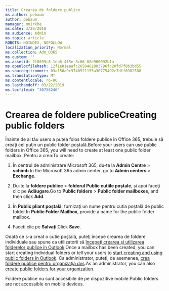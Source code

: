 ```yaml
---
title: Crearea de foldere publice
ms.author: pebaum
author: pebaum
manager: mnirkhe
ms.date: 3/26/2018
ms.audience: Admin
ms.topic: article
ROBOTS: NOINDEX, NOFOLLOW
localization_priority: Normal
ms.collection: Adm_O365
ms.custom: ''
ms.assetid: 2f8699c8-1eb6-4f5e-8c06-08e960092b1a
ms.openlocfilehash: 12f1e81eaafc2650482803796fc20fd7f8b3bd55
ms.sourcegitcommit: 03a156a9c9740521155a30775492c7dff0982588
ms.translationtype: MT
ms.contentlocale: ro-RO
ms.lasthandoff: 03/22/2019
ms.locfileid: "30756246"
---
```

# <a name="creating-public-folders"></a><span data-ttu-id="4b157-102">Crearea de foldere publice</span><span class="sxs-lookup"><span data-stu-id="4b157-102">Creating public folders</span></span>

<span data-ttu-id="4b157-103">Înainte de al tău users a putea folos foldere publice în Office 365, trebuie să creaţi cel puţin un public folder poştală.</span><span class="sxs-lookup"><span data-stu-id="4b157-103">Before your users can use public folders in Office 365, you will need to create at least one public folder mailbox.</span></span> <span data-ttu-id="4b157-104">Pentru a crea:</span><span class="sxs-lookup"><span data-stu-id="4b157-104">To create:</span></span>
  
1. <span data-ttu-id="4b157-105">În centrul de administrare Microsoft 365, du-te la **Admin Centre** \> **schimb**.</span><span class="sxs-lookup"><span data-stu-id="4b157-105">In the Microsoft 365 admin center, go to **Admin centers** \> **Exchange**.</span></span>
    
2. <span data-ttu-id="4b157-106">Du-te la **foldere publice** \> **folderul Public cutiile poştale**, şi apoi faceţi clic pe **Adăugare**.</span><span class="sxs-lookup"><span data-stu-id="4b157-106">Go to **Public folders** \> **Public folder mailboxes**, and then click **Add**.</span></span>
    
3. <span data-ttu-id="4b157-107">În **Public pliant poştală**, furnizaţi un nume pentru cutia poştală de public folder.</span><span class="sxs-lookup"><span data-stu-id="4b157-107">In **Public Folder Mailbox**, provide a name for the public folder mailbox.</span></span>
    
4. <span data-ttu-id="4b157-108">Faceţi clic pe **Salvaţi**.</span><span class="sxs-lookup"><span data-stu-id="4b157-108">Click **Save**.</span></span>
    
<span data-ttu-id="4b157-109">Odată ce s-a creat o cutie poştală, puteţi începe crearea de foldere individuale sau spune ca utilizatorii să [începeţi crearea şi utilizarea folderelor publice în Outlook](https://support.office.com/article/Create-and-share-a-public-folder-in-Outlook-a2835011-d524-4a5c-a207-05c159bb2a97).</span><span class="sxs-lookup"><span data-stu-id="4b157-109">Once a mailbox has been created, you can start creating individual folders or tell your users to [start creating and using public folders in Outlook](https://support.office.com/article/Create-and-share-a-public-folder-in-Outlook-a2835011-d524-4a5c-a207-05c159bb2a97).</span></span> <span data-ttu-id="4b157-110">Ca administrator, puteţi, de asemenea, [crea foldere publice pentru organizaţia dvs](https://technet.microsoft.com/library/bb691104%28v=exchg.150%29.aspx).</span><span class="sxs-lookup"><span data-stu-id="4b157-110">As an administrator, you can also [create public folders for your organization](https://technet.microsoft.com/library/bb691104%28v=exchg.150%29.aspx).</span></span>
  
<span data-ttu-id="4b157-111">Foldere publice nu sunt accesibile de pe dispozitive mobile.</span><span class="sxs-lookup"><span data-stu-id="4b157-111">Public folders are not accessible on mobile devices.</span></span>
  

